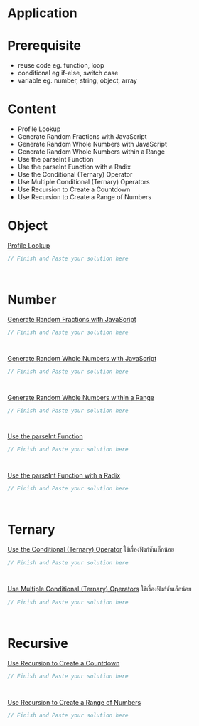 # Application

# Prerequisite
- reuse code eg. function, loop 
- conditional eg if-else, switch case
- variable eg. number, string, object,  array

# Content 
- Profile Lookup
- Generate Random Fractions with JavaScript
- Generate Random Whole Numbers with JavaScript
- Generate Random Whole Numbers within a Range
- Use the parseInt Function
- Use the parseInt Function with a Radix
- Use the Conditional (Ternary) Operator
- Use Multiple Conditional (Ternary) Operators
- Use Recursion to Create a Countdown
- Use Recursion to Create a Range of Numbers


# Object

[Profile Lookup](https://www.freecodecamp.org/learn/javascript-algorithms-and-data-structures/basic-javascript/profile-lookup)
```js
// Finish and Paste your solution here




```

# Number
[Generate Random Fractions with JavaScript](https://www.freecodecamp.org/learn/javascript-algorithms-and-data-structures/basic-javascript/generate-random-fractions-with-javascript)
```js
// Finish and Paste your solution here




```
[Generate Random Whole Numbers with JavaScript](https://www.freecodecamp.org/learn/javascript-algorithms-and-data-structures/basic-javascript/generate-random-whole-numbers-with-javascript)
```js
// Finish and Paste your solution here




```
[Generate Random Whole Numbers within a Range](https://www.freecodecamp.org/learn/javascript-algorithms-and-data-structures/basic-javascript/generate-random-whole-numbers-within-a-range)
```js
// Finish and Paste your solution here




```
[Use the parseInt Function](https://www.freecodecamp.org/learn/javascript-algorithms-and-data-structures/basic-javascript/use-the-parseint-function)
```js
// Finish and Paste your solution here




```
[Use the parseInt Function with a Radix](https://www.freecodecamp.org/learn/javascript-algorithms-and-data-structures/basic-javascript/use-the-parseint-function-with-a-radix)
```js
// Finish and Paste your solution here




```

# Ternary 
[Use the Conditional (Ternary) Operator](https://www.freecodecamp.org/learn/javascript-algorithms-and-data-structures/basic-javascript/use-the-conditional-ternary-operator) ใช้เรื่องฟังก์ชันเล็กน้อย
```js
// Finish and Paste your solution here




```
[Use Multiple Conditional (Ternary) Operators](https://www.freecodecamp.org/learn/javascript-algorithms-and-data-structures/basic-javascript/use-multiple-conditional-ternary-operators) ใช้เรื่องฟังก์ชันเล็กน้อย
```js
// Finish and Paste your solution here




```

# Recursive
[Use Recursion to Create a Countdown](https://www.freecodecamp.org/learn/javascript-algorithms-and-data-structures/basic-javascript/use-recursion-to-create-a-countdown)
```js
// Finish and Paste your solution here




```
[Use Recursion to Create a Range of Numbers](https://www.freecodecamp.org/learn/javascript-algorithms-and-data-structures/basic-javascript/use-recursion-to-create-a-range-of-numbers)
```js
// Finish and Paste your solution here




```